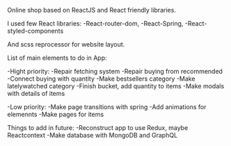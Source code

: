 Online shop based on ReactJS and React friendly libraries.

I used few React libraries:
-React-router-dom, 
-React-Spring, 
-React-styled-components

And scss reprocessor for website layout.


List of main elements to do in App:

-Hight priority:
    -Repair fetching system
    -Repair buying from recommended
    -Connect buying with quantity
    -Make bestsellers category
    -Make latelywatched category
    -Finish bucket, add quantity to items
    -Make modals with details of items

-Low priority:
    -Make page transitions with spring
    -Add animations for elemennts
    -Make pages for items




Things to add in future:
-Reconstruct app to use Redux, maybe Reactcontext
-Make database with MongoDB and GraphQL